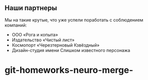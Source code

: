 ## Наши партнеры

Мы на такие крутые, что уже успели поработать с соблюдением компаний:

* ООО «Рога и копыта»
* Издательство «Чистый лист»
* Космопорт «Черезтерновый Кзвёздный»
* Дизайн-студия имени Слишком известного персонажа

# git-homeworks-neuro-merge-
